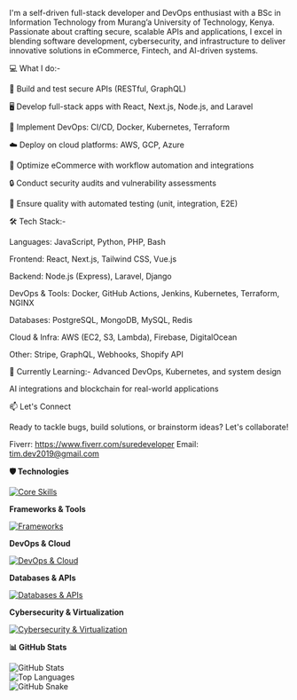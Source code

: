 I'm a self-driven full-stack developer and DevOps enthusiast with a BSc in Information Technology from Murang’a University of Technology, Kenya. Passionate about crafting secure, scalable APIs and applications, I excel in blending software development, cybersecurity, and infrastructure to deliver innovative solutions in eCommerce, Fintech, and AI-driven systems.


💻 What I do:-

🔧 Build and test secure APIs (RESTful, GraphQL)

🖥️ Develop full-stack apps with React, Next.js, Node.js, and Laravel

🚀 Implement DevOps: CI/CD, Docker, Kubernetes, Terraform

☁️ Deploy on cloud platforms: AWS, GCP, Azure

🛒 Optimize eCommerce with workflow automation and integrations

🔒 Conduct security audits and vulnerability assessments

🧪 Ensure quality with automated testing (unit, integration, E2E)



🛠️ Tech Stack:-

Languages: JavaScript, Python, PHP, Bash

Frontend: React, Next.js, Tailwind CSS, Vue.js

Backend: Node.js (Express), Laravel, Django

DevOps & Tools: Docker, GitHub Actions, Jenkins, Kubernetes, Terraform, NGINX

Databases: PostgreSQL, MongoDB, MySQL, Redis

Cloud & Infra: AWS (EC2, S3, Lambda), Firebase, DigitalOcean

Other: Stripe, GraphQL, Webhooks, Shopify API



🌱 Currently Learning:-
Advanced DevOps, Kubernetes, and system design

AI integrations and blockchain for real-world applications



📫 Let's Connect

Ready to tackle bugs, build solutions, or brainstorm ideas? Let's collaborate!

Fiverr: https://www.fiverr.com/suredeveloper
Email: tim.dev2019@gmail.com

**🛡️ Technologies**

[![Core Skills](https://skillicons.dev/icons?i=js,python,php,bash,react,nextjs,tailwind,vue,nodejs,laravel,django)](https://skillicons.dev)

**Frameworks & Tools**

[![Frameworks](https://skillicons.dev/icons?i=redux,express,nuxtjs,sass,graphql,postman,composer)](https://skillicons.dev)

**DevOps & Cloud**

[![DevOps & Cloud](https://skillicons.dev/icons?i=docker,kubernetes,terraform,jenkins,aws,gcp,azure,githubactions)](https://skillicons.dev)

**Databases & APIs**

[![Databases & APIs](https://skillicons.dev/icons?i=postgres,mongodb,mysql,redis,firebase,stripe)](https://skillicons.dev)

**Cybersecurity & Virtualization**

[![Cybersecurity & Virtualization](https://skillicons.dev/icons?i=burpsuite,vmware,vscode,git)](https://skillicons.dev)

**📊 GitHub Stats**

![GitHub Stats](https://github-readme-stats.vercel.app/api?username=Timdev0x&show_icons=true&theme=dark)  
![Top Languages](https://github-readme-stats.vercel.app/api/top-langs/?username=Timdev0x&layout=compact&theme=dark)  
![GitHub Snake](https://github.com/Timdev0x/Timdev0x/blob/output/github-contribution-grid-snake-dark.svg)
